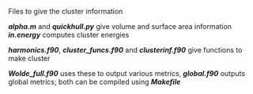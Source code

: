 Files to give the cluster information

***alpha.m*** and ***quickhull.py*** give volume and surface area information
***in.energy*** computes cluster energies



***harmonics.f90***, ***cluster_funcs.f90*** and ***clusterinf.f90*** give functions to make cluster

***Wolde_full.f90*** uses these to output various metrics, ***global.f90*** outputs global metrics; both can be compiled using ***Makefile***

